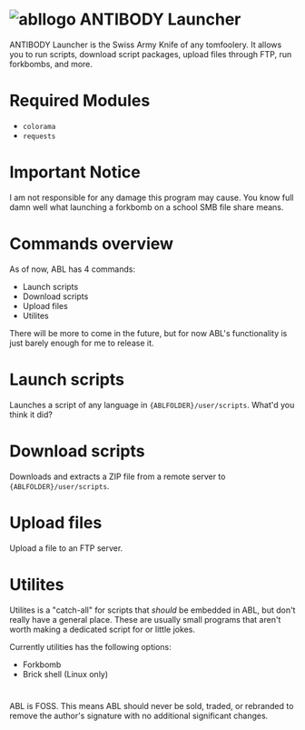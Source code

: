 # ![abllogo](https://user-images.githubusercontent.com/67394719/195962007-93bb9bbe-e0b7-4c05-aa6d-df66f6724914.png) ANTIBODY Launcher

ANTIBODY Launcher is the Swiss Army Knife of any tomfoolery. It allows you to run scripts, download script packages, upload files through FTP, run forkbombs, and more.

# Required Modules
- `colorama`
- `requests`

# Important Notice

I am not responsible for any damage this program may cause. You know full damn well what launching a forkbomb on a school SMB file share means.

# Commands overview

As of now, ABL has 4 commands:

- Launch scripts
- Download scripts
- Upload files
- Utilites

There will be more to come in the future, but for now ABL's functionality is just barely enough for me to release it.

# Launch scripts

Launches a script of any language in `{ABLFOLDER}/user/scripts`.
What'd you think it did?

# Download scripts

Downloads and extracts a ZIP file from a remote server to `{ABLFOLDER}/user/scripts`.

# Upload files

Upload a file to an FTP server.

# Utilites
Utilites is a "catch-all" for scripts that *should* be embedded in ABL, but don't really have a general place. These are usually small programs that aren't worth making a dedicated script for or little jokes.

Currently utilities has the following options:

- Forkbomb
- Brick shell (Linux only)

#

ABL is FOSS. This means ABL should never be sold, traded, or rebranded to remove the author's signature with no additional significant changes.
